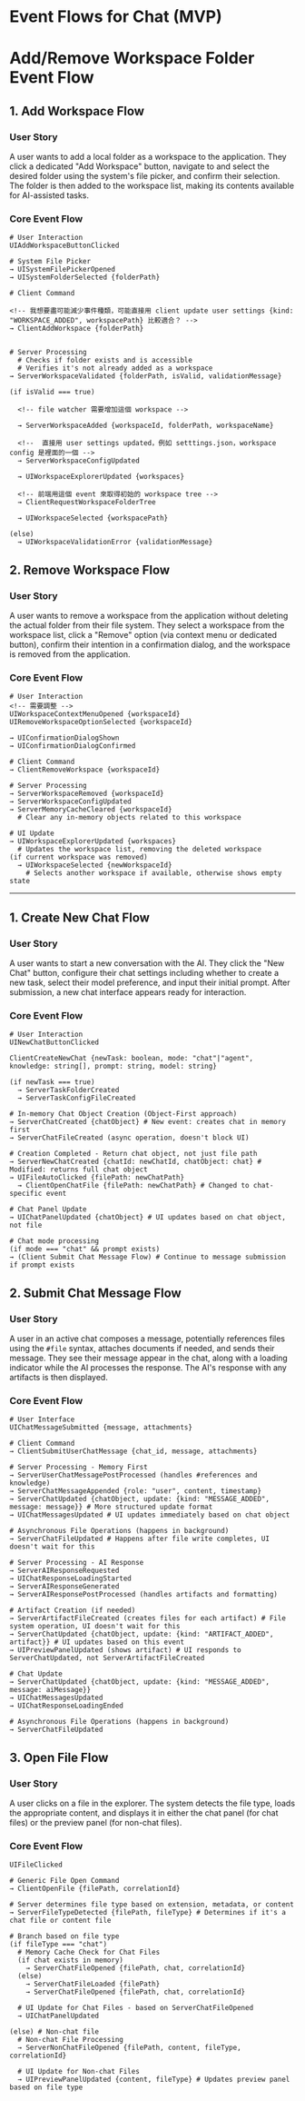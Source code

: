 # Event Flows for Chat (MVP)

# Add/Remove Workspace Folder Event Flow

## 1. Add Workspace Flow

### User Story

A user wants to add a local folder as a workspace to the application. They click a dedicated "Add Workspace" button, navigate to and select the desired folder using the system's file picker, and confirm their selection. The folder is then added to the workspace list, making its contents available for AI-assisted tasks.

<!--
  - 用指定的 folder name 當 workspace name
  - 如果碰到兩個相同的 folder-name，後來者就自動加上後贅詞 "<folder_name>-1" "<folder_name>-2"
  - 若該 folder 已經是當前 workspaces 中的某個子資料夾，則不再加入，ui 就直接打開該 folder
  - （未來）使用者可直接將 folder 拖至 app explore 後就加入（不做詢問，因為移除是很簡單的步驟）
  - UI 沿用目前的 workspace tree node 的做法，每個 node 都有一個 options button， workspace 也視為一個 folder node，點擊 options 按鈕，開啟 options panel，點擊刪除button 後刪除（類似 notion 的做法，請參考notion的圖）
  - 現階段（ＭＶＰ）可以 naive 一點，就直接用 settings page 上去新增/移除 workspace

-->

### Core Event Flow

```
# User Interaction
UIAddWorkspaceButtonClicked

# System File Picker
→ UISystemFilePickerOpened
→ UISystemFolderSelected {folderPath}

# Client Command

<!-- 我想要盡可能減少事件種類，可能直接用 client update user settings {kind: "WORKSPACE_ADDED", workspacePath} 比較適合？ -->
→ ClientAddWorkspace {folderPath}


# Server Processing
  # Checks if folder exists and is accessible
  # Verifies it's not already added as a workspace
→ ServerWorkspaceValidated {folderPath, isValid, validationMessage}

(if isValid === true)

  <!-- file watcher 需要增加這個 workspace -->

  → ServerWorkspaceAdded {workspaceId, folderPath, workspaceName}

  <!--  直接用 user settings updated，例如 setttings.json，workspace config 是裡面的一個 -->
  → ServerWorkspaceConfigUpdated

  → UIWorkspaceExplorerUpdated {workspaces}

  <!-- 前端用這個 event 來取得初始的 workspace tree -->
  → ClientRequestWorkspaceFolderTree

  → UIWorkspaceSelected {workspacePath}

(else)
  → UIWorkspaceValidationError {validationMessage}
```

## 2. Remove Workspace Flow

### User Story

A user wants to remove a workspace from the application without deleting the actual folder from their file system. They select a workspace from the workspace list, click a "Remove" option (via context menu or dedicated button), confirm their intention in a confirmation dialog, and the workspace is removed from the application.

### Core Event Flow

```
# User Interaction
<!-- 需要調整 -->
UIWorkspaceContextMenuOpened {workspaceId}
UIRemoveWorkspaceOptionSelected {workspaceId}

→ UIConfirmationDialogShown
→ UIConfirmationDialogConfirmed

# Client Command
→ ClientRemoveWorkspace {workspaceId}

# Server Processing
→ ServerWorkspaceRemoved {workspaceId}
→ ServerWorkspaceConfigUpdated
→ ServerMemoryCacheCleared {workspaceId}
  # Clear any in-memory objects related to this workspace

# UI Update
→ UIWorkspaceExplorerUpdated {workspaces}
  # Updates the workspace list, removing the deleted workspace
(if current workspace was removed)
  → UIWorkspaceSelected {newWorkspaceId}
    # Selects another workspace if available, otherwise shows empty state
```

---

<!-- 以下事件流已經實裝，參考用 -->

## 1. Create New Chat Flow

### User Story

A user wants to start a new conversation with the AI. They click the "New Chat" button, configure their chat settings including whether to create a new task, select their model preference, and input their initial prompt. After submission, a new chat interface appears ready for interaction.

### Core Event Flow

```
# User Interaction
UINewChatButtonClicked

ClientCreateNewChat {newTask: boolean, mode: "chat"|"agent", knowledge: string[], prompt: string, model: string}

(if newTask === true)
  → ServerTaskFolderCreated
  → ServerTaskConfigFileCreated

# In-memory Chat Object Creation (Object-First approach)
→ ServerChatCreated {chatObject} # New event: creates chat in memory first
→ ServerChatFileCreated (async operation, doesn't block UI)

# Creation Completed - Return chat object, not just file path
→ ServerNewChatCreated {chatId: newChatId, chatObject: chat} # Modified: returns full chat object
→ UIFileAutoClicked {filePath: newChatPath}
  → ClientOpenChatFile {filePath: newChatPath} # Changed to chat-specific event

# Chat Panel Update
→ UIChatPanelUpdated {chatObject} # UI updates based on chat object, not file

# Chat mode processing
(if mode === "chat" && prompt exists)
→ (Client Submit Chat Message Flow) # Continue to message submission if prompt exists
```

## 2. Submit Chat Message Flow

### User Story

A user in an active chat composes a message, potentially references files using the `#file` syntax, attaches documents if needed, and sends their message. They see their message appear in the chat, along with a loading indicator while the AI processes the response. The AI's response with any artifacts is then displayed.

### Core Event Flow

```
# User Interface
UIChatMessageSubmitted {message, attachments}

# Client Command
→ ClientSubmitUserChatMessage {chat_id, message, attachments}

# Server Processing - Memory First
→ ServerUserChatMessagePostProcessed (handles #references and knowledge)
→ ServerChatMessageAppended {role: "user", content, timestamp}
→ ServerChatUpdated {chatObject, update: {kind: "MESSAGE_ADDED", message: message}} # More structured update format
→ UIChatMessagesUpdated # UI updates immediately based on chat object

# Asynchronous File Operations (happens in background)
→ ServerChatFileUpdated # Happens after file write completes, UI doesn't wait for this

# Server Processing - AI Response
→ ServerAIResponseRequested
→ UIChatResponseLoadingStarted
→ ServerAIResponseGenerated
→ ServerAIResponsePostProcessed (handles artifacts and formatting)

# Artifact Creation (if needed)
→ ServerArtifactFileCreated (creates files for each artifact) # File system operation, UI doesn't wait for this
→ ServerChatUpdated {chatObject, update: {kind: "ARTIFACT_ADDED", artifact}} # UI updates based on this event
→ UIPreviewPanelUpdated (shows artifact) # UI responds to ServerChatUpdated, not ServerArtifactFileCreated

# Chat Update
→ ServerChatUpdated {chatObject, update: {kind: "MESSAGE_ADDED", message: aiMessage}}
→ UIChatMessagesUpdated
→ UIChatResponseLoadingEnded

# Asynchronous File Operations (happens in background)
→ ServerChatFileUpdated
```

## 3. Open File Flow

### User Story

A user clicks on a file in the explorer. The system detects the file type, loads the appropriate content, and displays it in either the chat panel (for chat files) or the preview panel (for non-chat files).

### Core Event Flow

```
UIFileClicked

# Generic File Open Command
→ ClientOpenFile {filePath, correlationId}

# Server determines file type based on extension, metadata, or content
→ ServerFileTypeDetected {filePath, fileType} # Determines if it's a chat file or content file

# Branch based on file type
(if fileType === "chat")
  # Memory Cache Check for Chat Files
  (if chat exists in memory)
    → ServerChatFileOpened {filePath, chat, correlationId}
  (else)
    → ServerChatFileLoaded {filePath}
    → ServerChatFileOpened {filePath, chat, correlationId}

  # UI Update for Chat Files - based on ServerChatFileOpened
  → UIChatPanelUpdated

(else) # Non-chat file
  # Non-chat File Processing
  → ServerNonChatFileOpened {filePath, content, fileType, correlationId}

  # UI Update for Non-chat Files
  → UIPreviewPanelUpdated {content, fileType} # Updates preview panel based on file type
```
